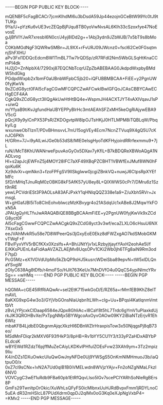 -----BEGIN PGP PUBLIC KEY BLOCK-----

mQENBF5cFagBCACr7jcmKlhdMI6u3bDsdA59Jp44ezojnGCeBtW99Yc0tJ9tTUKp
9Ya/U+pYzKu6vUE3vcZEQpBjPJqu8TB0yoVwNvsAL6KIh33cSzoxfye47NoEvosE
gJjBfVIYJwR7xresbI6N0cr/J4yj8IDd2g++1Abj3ydn9JZbWJB/7x5bT9s8bMoa
C0KbMGdNgF3QWRwSMBn+JL9XX+rFvURJ09JWcnz0+fscl62Ce0FGsqtmnjShFXHU
aPv3Fxl1DDQcEdcmBW1TmBL7Tw7IrQDSp/zR7RFdI2Nm5WbGLSqHtKnaCCmPI4dk
HJ2jO+ZnNpbX4/7290xj87EQCNbTcqrUZpZbABEBAAG0JkdpdWxpbyBMdW5hdGkg
PGdpdWxpb2x1bmF0aUBnbWFpbC5jb20+iQFUBBMBCAA+FiEE+y2PgnUW0fyjKwVk
9xZCdG8yct0FAl5cFagCGwMFCQPCZwAFCwkIBwIGFQoJCAsCBBYCAwECHgECF4AA
CgkQ9xZCdG8yct3IIQgAkUwHtHtBQ4e+WspmJH4ACXTJYT4vAXlVqavJ1sP+uiwQ
m/YfyaB9tiKvJgfundHaUBYEPPyBlrHc3mtAEAhSFZxMH5keOgRiAjywEBA9V5cG
pQcjX9y9ylCnPX53PsR/ZKDOgvtpW8lpOJTsHKjJ0HTLMPM8iTQBLqW/Pbqky/Lg
wxunweObTIznT/PDvBHmsvvL7mU15ogVEy4Ecm7NcnZTVuq9X4gQ5U7cKnJC6PKh
H/GRm+7J+i9yAlLwiJGe0b53dS8/MlE0eIsgHyoTdKFHyjoirdRRrfexmmu9+7jL
ruN//McT8KhUWANrweFpuvAoGyOx5DXav7yKflL+B7kBDQReXBWoAQgA1NADLvog
Hl+s2apJcjEWFnZ5j4MOY28IFC7aXF49XBqPZCBHT1VBWfExJMuf8WN0hFqoKu6K
Xz9dvXr+qmNkn3+fzoFPFgSV9IISkglww0jcgiZBnkVQ+nuwjJ6CtpsRpXYEfMFc
SfD/rMHqTJnuRqM0zOBKG8kF5AfK57yU8ey8L+QlXWWS0cPr7/DMru6z1Szt9nRE
yewLPCVdriESt3F9AOLsA83AFJPxkY1qHNIqQQZ338e1a9+Z/uXbh5RVr+JxmsgL
W+gH0afJBI5iTo8ClnEohvblwczMzKBvygr4o21ASdqUc1xABe8J2MqwYkFOxN5A
JPAUgQyHLTfvJwARAQABiQE8BBgBCAAmFiEE+y2PgnUW0fyjKwVk9xZCdG8yct0F
Al5cFagCGwwFCQPCZwAACgkQ9xZCdG8yct3v3wf/ecaZLXLO6cHsuU6NX7XsxGx5
eeJVAhMvkR5u58e7D8WPeerQsi3jGxyEoE0Ekz8dFWZxgAO7kdSMobGKMvTWqF+F
FBv/FyxVfV5rBCfKXx0Xzslfs+A+Bh/JNtYjv1xLRzbyjtjaytYAxH2eohAe5l/f
E/KKsPUEnL4aFidAaAVZAZLAEjMv8UqsOPv1CKi2Wb0jh6TFg8aiN9Rm3odF7tpD
PcG5Mz+eX1VGVdUlpMo5kZbQP9sHJ5kusrcWDeiSba89epvN+tW5xlDLQnaYSvgW
zOIyC638Ag8tDfb/r4moFSo/HJIt763KeUx7MnDVfO4u0QqCS4ypiNImcYRvSg==
=wHMq
-----END PGP PUBLIC KEY BLOCK-----
-----BEGIN PGP MESSAGE-----

hQGMA+cGE45lRfRiAQwAr+seI2EtK715wkGoD/E/RZ65a+rMm1EB9KhZ8eITmAVL
8aKXG9xpG4w3o3/GYjVbGOnsNlaUqbn1tLWh+cIg+Uu+BPqsl4KatIqnmVmttbVt
zBvLjYPjcxkCIDaap6584eJQpx8GhliAc+l8CaY8t5hL7Trdc6gYmV1uPIaxkdUj
rkJlK3QROHBvXe/PxTpgNMjx5BYWgcoAxOyvOAOw09KY2iBiaNTzErjvR1Eh6WIz
mbaKFB4LjdbE0QbgnmAjqcXkzHI6DBnWZIrHraxpisTow3x50NjqgsPj8qB73eo/
MSdMnFDiqr2kMXV6F93fHkP3/8pHB+Rv1bYY5CU1Y3/t33yPZaHDxABYbPELdcsK
wBYEWd1RZdzT6pjffMuZeCAiyLKDKvlPHfuIZOEsFvw23XAh9ym+3Tz2mpiz9Iiu
K4/nDZs1DXuOwkcUIuQwGwJnyNFDe0Uj9YWSgS5OnKmNlMHmuoJ3b/iaQtpuO0/x
0xZ7cl9sCNx+IvN2A7Ud0qIB1B0iVMELwdn8WVjzYAjv+Fn2oNZgNMaLFkzl6NV0
VOVCygC3wEf1uRdb9FBa60pb1EtRfQqvLlso5lGv7scePClYARhSoNIeRgBErs8P
GmFs29TwnltpOrOkic/XuWhLsQFyFS0icMIbnxUuHJRdBvpxFmm1jRDYLnoC5uEA
dR32mHSlcL87PUdXdrm0qpDJ2qIMx0oG3Kq0eXJpNgVxbP4=
=KMv2
-----END PGP MESSAGE-----
